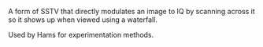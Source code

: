 A form of SSTV that directly modulates an image to IQ by scanning across it so it shows up when viewed using a waterfall.

Used by Hams for experimentation methods.